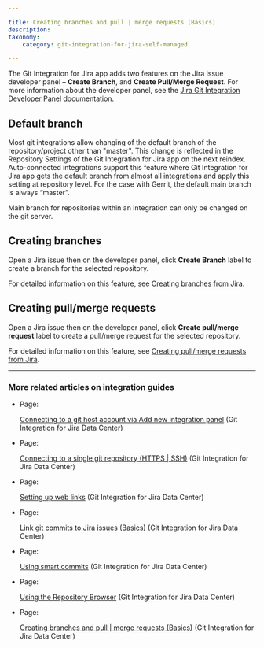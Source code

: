 ```yaml
---

title: Creating branches and pull | merge requests (Basics)
description:
taxonomy:
    category: git-integration-for-jira-self-managed

---
```

The Git Integration for Jira app adds two features on the Jira issue developer panel – **Create Branch**, and **Create Pull/Merge Request**. For more information about the developer panel, see the [Jira Git Integration Developer Panel](/wiki/spaces/GIJDC/pages/1930399012/Jira+Git+integration+development+panel) documentation.

## Default branch

Most git integrations allow changing of the default branch of the repository/project other than "master". This change is reflected in the  Repository Settings of the Git Integration for Jira app on the next reindex. Auto-connected integrations support this feature where Git Integration for Jira app gets the default branch from almost all integrations and apply this setting at repository level. For the case with Gerrit, the default main branch is always “master”.

Main branch for repositories within an integration can only be changed on the git server.

## Creating branches

Open a Jira issue then on the developer panel, click **Create Branch** label to create a branch for the selected repository.

For detailed information on this feature, see [Creating branches from Jira](/wiki/spaces/GIJDC/pages/1932460323/Creating+branches).

## Creating pull/merge requests

Open a Jira issue then on the developer panel, click **Create pull/merge request** label to create a pull/merge request for the selected repository.

For detailed information on this feature, see [Creating pull/merge requests from Jira](/wiki/spaces/GIJDC/pages/1932460359).

* * *

### More related articles on integration guides

*   Page:

    [Connecting to a git host account via Add new integration panel](/wiki/spaces/GIJDC/pages/2044035170/Connecting+to+a+git+host+account+via+Add+new+integration+panel) (Git Integration for Jira Data Center)

*   Page:

    [Connecting to a single git repository (HTTPS | SSH)](/wiki/spaces/GIJDC/pages/2044035207) (Git Integration for Jira Data Center)

*   Page:

    [Setting up web links](/wiki/spaces/GIJDC/pages/2045181986/Setting+up+web+links) (Git Integration for Jira Data Center)

*   Page:

    [Link git commits to Jira issues (Basics)](/wiki/spaces/GIJDC/pages/2045149189) (Git Integration for Jira Data Center)

*   Page:

    [Using smart commits](/wiki/spaces/GIJDC/pages/2045149209/Using+smart+commits) (Git Integration for Jira Data Center)

*   Page:

    [Using the Repository Browser](/wiki/spaces/GIJDC/pages/2045214758/Using+the+Repository+Browser) (Git Integration for Jira Data Center)

*   Page:

    [Creating branches and pull | merge requests (Basics)](/wiki/spaces/GIJDC/pages/2045149234) (Git Integration for Jira Data Center)